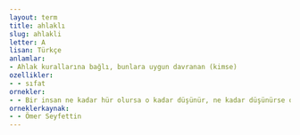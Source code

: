 ```yaml
---
layout: term
title: ahlaklı
slug: ahlakli
letter: A
lisan: Türkçe
anlamlar:
- Ahlak kurallarına bağlı, bunlara uygun davranan (kimse)
ozellikler:
- - sıfat
ornekler:
- - Bir insan ne kadar hür olursa o kadar düşünür, ne kadar düşünürse o kadar ahlaklı olurdu.
orneklerkaynak:
- - Ömer Seyfettin
---
```


